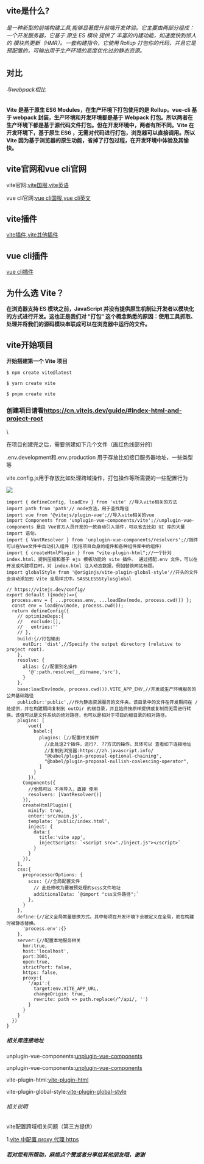 ## vite是什么?

###### 是一种新型的前端构建工具,能够显著提升前端开发体验。它主要由两部分组成：一个开发服务器，它基于 原生 ES 模块 提供了 丰富的内建功能，如速度快到惊人的 模块热更新（HMR）。一套构建指令，它使用 Rollup 打包你的代码，并且它是预配置的，可输出用于生产环境的高度优化过的静态资源。

## 对比

###### 与webpack相比

**Vite 是基于原生 ES6 Modules，在生产环境下打包使用的是 Rollup。vue-cli 基于 webpack 封装，生产环境和开发环境都是基于 Webpack 打包。所以两者在生产环境下都是基于源代码文件打包。但在开发环境中，两者有所不同。Vite 在开发环境下，基于原生 ES6 ，无需对代码进行打包，浏览器可以直接调用。所以 Vite 因为基于浏览器的原生功能，省掉了打包过程，在开发环境中体验及其愉快。**

## vite官网和vue cli官网

vite官网:[vite国服](https://cn.vitejs.dev/),[vite英语](https://vitejs.dev/)

vue cli官网:[vue cli国服](https://cli.vuejs.org/zh/),[vue cli英文](https://cli.vuejs.org/index.html)

## vite插件

[vite插件](https://cn.vitejs.dev/plugins/),[vite其他插件](https://github.com/vitejs/awesome-vite#plugins)

## vue cli插件

[vue cli插件](https://github.com/vuejs/vue-docs-zh-cn)

## 为什么选 Vite？

**在浏览器支持 ES 模块之前，JavaScript 并没有提供原生机制让开发者以模块化的方式进行开发。这也正是我们对 “打包” 这个概念熟悉的原因：使用工具抓取、处理并将我们的源码模块串联成可以在浏览器中运行的文件。**

## vite开始项目

**开始搭建第一个 Vite 项目**

```
$ npm create vite@latest
```

```
$ yarn create vite
```

```
$ pnpm create vite
```

### 创建项目请看<https://cn.vitejs.dev/guide/#index-html-and-project-root>

\


在项目创建完之后，需要创建如下几个文件（画红色线部分的）

.env.development和.env.production 用于存放比如接口服务器地址，一些类型等

vite.config.js用于存放比如处理跨域操作，打包操作等所需要的一些配置行为

![](https://p3-juejin.byteimg.com/tos-cn-i-k3u1fbpfcp/e39638b093eb406dbb77f8ef73d78d37~tplv-k3u1fbpfcp-zoom-1.image)

```
import { defineConfig, loadEnv } from 'vite' //导入vite相关的方法
import path from 'path'// node方法，用于查找路径
import vue from '@vitejs/plugin-vue';//导入vite相关的vue
import Components from 'unplugin-vue-components/vite';//unplugin-vue-components 是由 Vue官方人员开发的一款自动引入插件，可以省去比如 UI 库的大量 import 语句。
import { VantResolver } from 'unplugin-vue-components/resolvers';//插件可以在Vue文件中自动引入组件（包括项目自身的组件和各种组件库中的组件）
import { createHtmlPlugin } from "vite-plugin-html";//一个针对 index.html，提供压缩和基于 ejs 模板功能的 vite 插件。 通过搭配.env 文件，可以在开发或构建项目时，对 index.html 注入动态数据，例如替换网站标题。
import globalStyle from '@originjs/vite-plugin-global-style'//开头的文件会自动添加到 Vite 全局样式中。SASSLESSStylusglobal

// https://vitejs.dev/config/
export default ({mode})=>{
  process.env = { ...process.env, ...loadEnv(mode, process.cwd()) };
  const env = loadEnv(mode, process.cwd());
  return defineConfig({
    // optimizeDeps:{
    //   exclude:[],
    //   entries:''
    // },
    build:{//打包输出
      outDir: 'dist',//Specify the output directory (relative to project root).
    },
    resolve: {
      alias: {//配置别名操作
        '@':path.resolve(__dirname,'src'),
      }
    },
    base:loadEnv(mode, process.cwd()).VITE_APP_ENV,//开发或生产环境服务的公共基础路径
    publicDir:'public',//作为静态资源服务的文件夹。该目录中的文件在开发期间在 / 处提供，并在构建期间复制到 outDir 的根目录，并且始终按原样提供或复制而无需进行转换。该值可以是文件系统的绝对路径，也可以是相对于项目的根目录的相对路径。
    plugins: [
        vue({
          babel:{
            plugins: [//配置相关插件 
              //此处这2个插件，进行?. ??方式的操作，具体可以 查看如下连接地址
              //复制到浏览器:https://zh.javascript.info/
              "@babel/plugin-proposal-optional-chaining",
              "@babel/plugin-proposal-nullish-coalescing-operator",
            ]
          }
        }),
      Components({
        //全局可以 不用导入，直接 使用
        resolvers: [VantResolver()]
      }),
      createHtmlPlugin({
        minify: true,
        enter:'src/main.js',
        template: 'public/index.html',
        inject: {
          data:{
            title:'vite app',
            injectScripts: `<script src="./inject.js"></script>`
          }
        }
      }),
    ],
    css:{
      preprocessorOptions: {
        scss: {//全局配置文件
          // 此处修改为要被预处理的scss文件地址
          additionalData: `@import "css文件路径";`
        },
      }
    },
    define:{//定义全局常量替换方式。其中每项在开发环境下会被定义在全局，而在构建时被静态替换。
      'process.env':{}
    },
    server:{//配置本地服务相关
      hmr:true,
      host:'localhost',
      port:3001,
      open:true,
      strictPort: false,
      https: false,
      proxy:{
        '/api':{
          target:env.VITE_APP_URL,
          changeOrigin: true,
          rewrite: path => path.replace(/^/api/, '')
        }
      }
    }
  })
}
```

##### 相关库连接地址

unplugin-vue-components:[unplugin-vue-components](https://github.com/antfu/unplugin-vue-components)

unplugin-vue-components:[unplugin-vue-components](https://github.com/antfu/unplugin-vue-components)

vite-plugin-html:[vite-plugin-html](https://github.com/vbenjs/vite-plugin-html)

vite-plugin-global-style:[vite-plugin-global-style](https://originjs.org/en/guide/plugins/vite-plugin-global-style/)

###### 相关说明

vite配置跨域相关问题（第三方提供）

1.[vite 中配置 proxy 代理 https](http://www.alvinhtml.com/article/web/vite-proxy-https.html)

##### 若对您有所帮助，麻烦点个赞或者分享给其他朋友哦，谢谢
